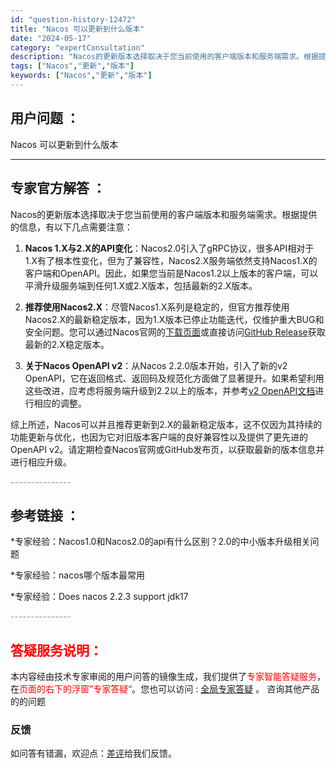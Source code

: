 ```yaml
---
id: "question-history-12472"
title: "Nacos 可以更新到什么版本"
date: "2024-05-17"
category: "expertConsultation"
description: "Nacos的更新版本选择取决于您当前使用的客户端版本和服务端需求。根据提供的信息，有以下几点需要注意：1. **Nacos 1.X与2.X的API变化**：Nacos2.0引入了gRPC协议，很多API相对于1.X有了根本性变化，但为了兼容性，Nacos2.X服务端依然支持Nacos1.X的客户端和"
tags: ["Nacos","更新","版本"]
keywords: ["Nacos","更新","版本"]
---
```


## 用户问题 ： 
 Nacos 可以更新到什么版本  

---------------
## 专家官方解答 ：

Nacos的更新版本选择取决于您当前使用的客户端版本和服务端需求。根据提供的信息，有以下几点需要注意：

1. **Nacos 1.X与2.X的API变化**：Nacos2.0引入了gRPC协议，很多API相对于1.X有了根本性变化，但为了兼容性，Nacos2.X服务端依然支持Nacos1.X的客户端和OpenAPI。因此，如果您当前是Nacos1.2以上版本的客户端，可以平滑升级服务端到任何1.X或2.X版本，包括最新的2.X版本。

2. **推荐使用Nacos2.X**：尽管Nacos1.X系列是稳定的，但官方推荐使用Nacos2.X的最新稳定版本，因为1.X版本已停止功能迭代，仅维护重大BUG和安全问题。您可以通过Nacos官网的[下载页面](https://nacos.io/download/nacos-server/)或直接访问[GitHub Release](https://github.com/alibaba/nacos/releases)获取最新的2.X稳定版本。

3. **关于Nacos OpenAPI v2**：从Nacos 2.2.0版本开始，引入了新的v2 OpenAPI，它在返回格式、返回码及规范化方面做了显著提升。如果希望利用这些改进，应考虑将服务端升级到2.2以上的版本，并参考[v2 OpenAPI文档](https://nacos.io/docs/latest/guide/user/open-api/)进行相应的调整。

综上所述，Nacos可以并且推荐更新到2.X的最新稳定版本，这不仅因为其持续的功能更新与优化，也因为它对旧版本客户端的良好兼容性以及提供了更先进的OpenAPI v2。请定期检查Nacos官网或GitHub发布页，以获取最新的版本信息并进行相应升级。


<font color="#949494">---------------</font> 


## 参考链接 ：

*专家经验：Nacos1.0和Nacos2.0的api有什么区别？2.0的中小版本升级相关问题 
 
 *专家经验：nacos哪个版本最常用 
 
 *专家经验：Does nacos 2.2.3 support jdk17 


 <font color="#949494">---------------</font> 
 


## <font color="#FF0000">答疑服务说明：</font> 

本内容经由技术专家审阅的用户问答的镜像生成，我们提供了<font color="#FF0000">专家智能答疑服务</font>，在<font color="#FF0000">页面的右下的浮窗”专家答疑“</font>。您也可以访问 : [全局专家答疑](https://answer.opensource.alibaba.com/docs/intro) 。 咨询其他产品的的问题

### 反馈
如问答有错漏，欢迎点：[差评](https://ai.nacos.io/user/feedbackByEnhancerGradePOJOID?enhancerGradePOJOId=13843)给我们反馈。
